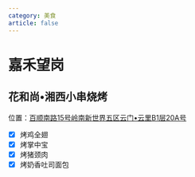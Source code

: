 ```yaml
---
category: 美食
article: false
---
```


# 嘉禾望岗

## 花和尚•湘西小串烧烤

<span class="icon iconfont icon-locate"></span> 位置：<a href="https://ditu.amap.com/place/B0HKYDTY2G" target="_blank">百顺南路15号岭南新世界五区云门•云里B1层20A号</a>

- [x] 烤鸡全翅
- [x] 烤掌中宝
- [x] 烤猪颈肉
- [x] 烤奶香吐司面包